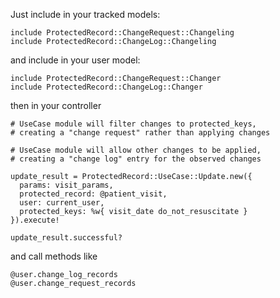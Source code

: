 Just include in your tracked models:

    include ProtectedRecord::ChangeRequest::Changeling
    include ProtectedRecord::ChangeLog::Changeling

and include in your user model:

    include ProtectedRecord::ChangeRequest::Changer
    include ProtectedRecord::ChangeLog::Changer

then in your controller

    # UseCase module will filter changes to protected_keys,
    # creating a "change request" rather than applying changes

    # UseCase module will allow other changes to be applied,
    # creating a "change log" entry for the observed changes

    update_result = ProtectedRecord::UseCase::Update.new({
      params: visit_params,
      protected_record: @patient_visit,
      user: current_user,
      protected_keys: %w{ visit_date do_not_resuscitate }
    }).execute!

    update_result.successful?

and call methods like

    @user.change_log_records
    @user.change_request_records
